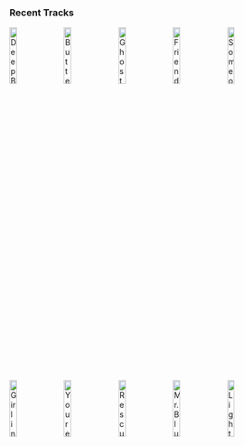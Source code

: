 ### Recent Tracks
[<img src='https://lastfm.freetls.fastly.net/i/u/300x300/88520041d75d138b832848b878952095.png' width='16%' height='16%' alt='Deep Breaths'>](https://www.last.fm/music/lookas/_/deep%2bbreaths)&nbsp;&nbsp;&nbsp;&nbsp;[<img src='https://lastfm.freetls.fastly.net/i/u/300x300/470c80f22090efe010294d937b28bd3f.png' width='16%' height='16%' alt='Butterflies'>](https://www.last.fm/music/fiji%2bblue/_/butterflies)&nbsp;&nbsp;&nbsp;&nbsp;[<img src='https://lastfm.freetls.fastly.net/i/u/300x300/01bccad9d7be4980c9fdbcec3be695c9.png' width='16%' height='16%' alt='Ghost'>](https://www.last.fm/music/american%2bauthors/_/ghost)&nbsp;&nbsp;&nbsp;&nbsp;[<img src='https://lastfm.freetls.fastly.net/i/u/300x300/9526b74908271463d8ea844c448d40de.png' width='16%' height='16%' alt='Friends'>](https://www.last.fm/music/nonono/_/friends)&nbsp;&nbsp;&nbsp;&nbsp;[<img src='https://lastfm.freetls.fastly.net/i/u/300x300/94d2fe1c0df8d84e7296e6133a5812d9.png' width='16%' height='16%' alt='Someone Saved My Life Tonight'>](https://www.last.fm/music/elton%2bjohn/_/someone%2bsaved%2bmy%2blife%2btonight)&nbsp;&nbsp;&nbsp;&nbsp;<br>[<img src='https://lastfm.freetls.fastly.net/i/u/300x300/4c538de09e0cb488df01bec580052ab5.png' width='16%' height='16%' alt='Girl in the Box'>](https://www.last.fm/music/daniella%2bmason/_/girl%2bin%2bthe%2bbox)&nbsp;&nbsp;&nbsp;&nbsp;[<img src='https://lastfm.freetls.fastly.net/i/u/300x300/87706ff46e6248b6af3f3931661b00b6.png' width='16%' height='16%' alt='Youre My Best Friend - Remastered 2011'>](https://www.last.fm/music/queen/_/you%2527re%2bmy%2bbest%2bfriend%2b-%2bremastered%2b2011)&nbsp;&nbsp;&nbsp;&nbsp;[<img src='https://lastfm.freetls.fastly.net/i/u/300x300/4ab83b924d9f4b238ffe724169be899f.png' width='16%' height='16%' alt='Rescue'>](https://www.last.fm/music/yuna/_/rescue)&nbsp;&nbsp;&nbsp;&nbsp;[<img src='https://lastfm.freetls.fastly.net/i/u/300x300/999f26234f9c4e0db4997363bdf60087.png' width='16%' height='16%' alt='Mr. Blue Sky'>](https://www.last.fm/music/electric%2blight%2borchestra/_/mr.%2bblue%2bsky)&nbsp;&nbsp;&nbsp;&nbsp;[<img src='https://lastfm.freetls.fastly.net/i/u/300x300/160a00bfb88ee7acb0218248c3f4b1c1.png' width='16%' height='16%' alt='Lighthouse'>](https://www.last.fm/music/ookay/_/lighthouse)&nbsp;&nbsp;&nbsp;&nbsp;<br>